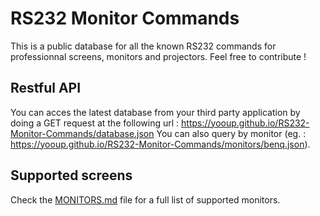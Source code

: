 # RS232 Monitor Commands

This is a public database for all the known RS232 commands for professionnal screens, monitors and projectors. Feel free to contribute !

## Restful API

You can acces the latest database from your third party application by doing a GET request at the following url : https://yooup.github.io/RS232-Monitor-Commands/database.json
You can also query by monitor (eg. : https://yooup.github.io/RS232-Monitor-Commands/monitors/benq.json).

## Supported screens

Check the [MONITORS.md](https://github.com/YooUp/RS232-Monitor-Commands/blob/master/database.json) file for a full list of supported monitors.
